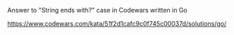 Answer to "String ends with?" case in Codewars written in Go

https://www.codewars.com/kata/51f2d1cafc9c0f745c00037d/solutions/go/